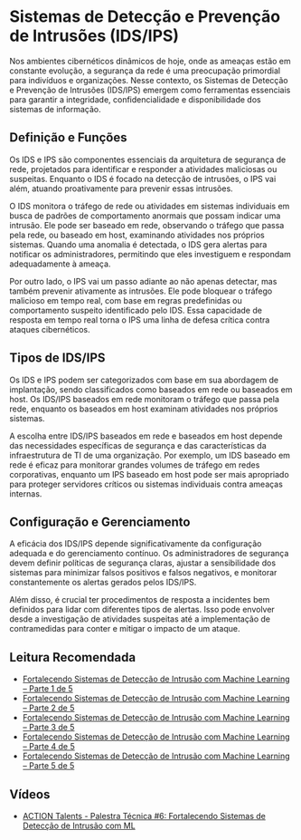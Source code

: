 # Sistemas de Detecção e Prevenção de Intrusões (IDS/IPS)

Nos ambientes cibernéticos dinâmicos de hoje, onde as ameaças estão em constante evolução, a segurança da rede é uma preocupação primordial para indivíduos e organizações. Nesse contexto, os Sistemas de Detecção e Prevenção de Intrusões (IDS/IPS) emergem como ferramentas essenciais para garantir a integridade, confidencialidade e disponibilidade dos sistemas de informação.

## Definição e Funções

Os IDS e IPS são componentes essenciais da arquitetura de segurança de rede, projetados para identificar e responder a atividades maliciosas ou suspeitas. Enquanto o IDS é focado na detecção de intrusões, o IPS vai além, atuando proativamente para prevenir essas intrusões.

O IDS monitora o tráfego de rede ou atividades em sistemas individuais em busca de padrões de comportamento anormais que possam indicar uma intrusão. Ele pode ser baseado em rede, observando o tráfego que passa pela rede, ou baseado em host, examinando atividades nos próprios sistemas. Quando uma anomalia é detectada, o IDS gera alertas para notificar os administradores, permitindo que eles investiguem e respondam adequadamente à ameaça.

Por outro lado, o IPS vai um passo adiante ao não apenas detectar, mas também prevenir ativamente as intrusões. Ele pode bloquear o tráfego malicioso em tempo real, com base em regras predefinidas ou comportamento suspeito identificado pelo IDS. Essa capacidade de resposta em tempo real torna o IPS uma linha de defesa crítica contra ataques cibernéticos.

## Tipos de IDS/IPS

Os IDS e IPS podem ser categorizados com base em sua abordagem de implantação, sendo classificados como baseados em rede ou baseados em host. Os IDS/IPS baseados em rede monitoram o tráfego que passa pela rede, enquanto os baseados em host examinam atividades nos próprios sistemas.

A escolha entre IDS/IPS baseados em rede e baseados em host depende das necessidades específicas de segurança e das características da infraestrutura de TI de uma organização. Por exemplo, um IDS baseado em rede é eficaz para monitorar grandes volumes de tráfego em redes corporativas, enquanto um IPS baseado em host pode ser mais apropriado para proteger servidores críticos ou sistemas individuais contra ameaças internas.

## Configuração e Gerenciamento

A eficácia dos IDS/IPS depende significativamente da configuração adequada e do gerenciamento contínuo. Os administradores de segurança devem definir políticas de segurança claras, ajustar a sensibilidade dos sistemas para minimizar falsos positivos e falsos negativos, e monitorar constantemente os alertas gerados pelos IDS/IPS.

Além disso, é crucial ter procedimentos de resposta a incidentes bem definidos para lidar com diferentes tipos de alertas. Isso pode envolver desde a investigação de atividades suspeitas até a implementação de contramedidas para conter e mitigar o impacto de um ataque.


## Leitura Recomendada
- [Fortalecendo Sistemas de Detecção de Intrusão com Machine Learning – Parte 1 de 5](https://www.sidechannel.blog/fortalecendo-sistemas-de-deteccao-de-intrusao-com-machine-learning-parte-1-de-5/)
- [Fortalecendo Sistemas de Detecção de Intrusão com Machine Learning – Parte 2 de 5](https://www.sidechannel.blog/fortalecendo-sistemas-de-deteccao-de-intrusao-com-machine-learning-parte-2-de-5/)
- [Fortalecendo Sistemas de Detecção de Intrusão com Machine Learning – Parte 3 de 5](https://www.sidechannel.blog/fortalecendo-sistemas-de-deteccao-de-intrusao-com-machine-learning-parte-3-de-5/)
- [Fortalecendo Sistemas de Detecção de Intrusão com Machine Learning – Parte 4 de 5](https://www.sidechannel.blog/fortalecendo-sistemas-de-deteccao-de-intrusao-com-machine-learning-parte-4-de-5/)
- [Fortalecendo Sistemas de Detecção de Intrusão com Machine Learning – Parte 5 de 5](https://www.sidechannel.blog/fortalecendo-sistemas-de-deteccao-de-intrusao-com-machine-learning-parte-5-de-5/)


## Vídeos
- [ACTION Talents - Palestra Técnica #6: Fortalecendo Sistemas de Detecção de Intrusão com ML](https://www.youtube.com/live/b9HKUtktsmA?si=f5xE0qHyet2De9No)